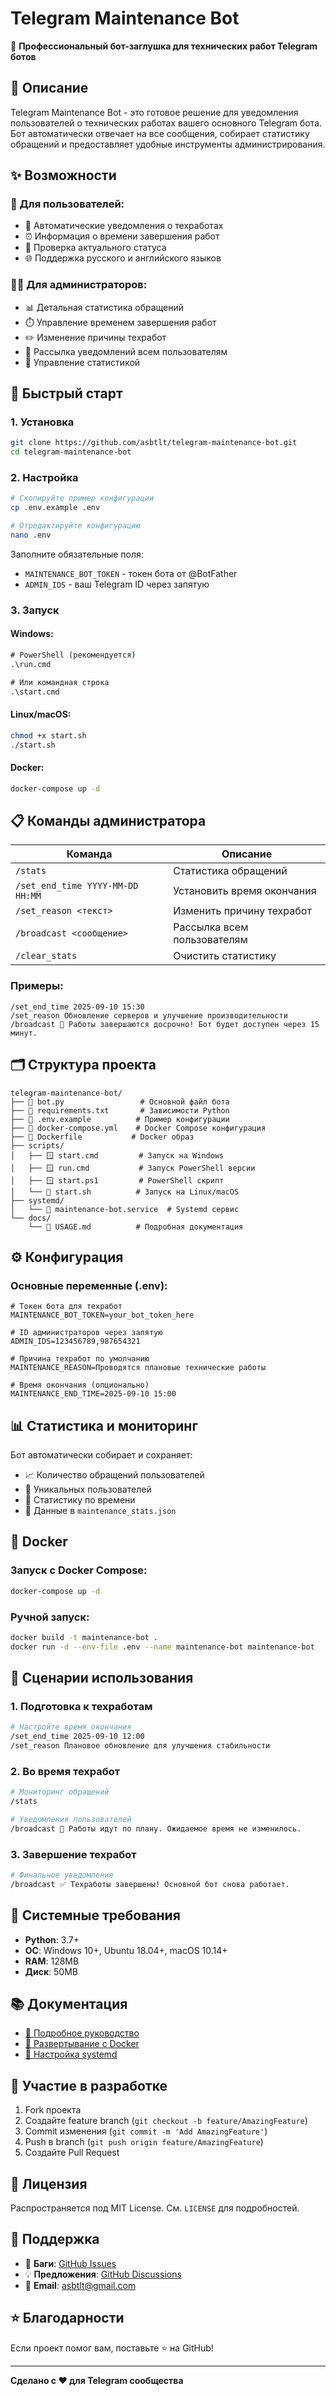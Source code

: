 # Telegram Maintenance Bot

🔧 **Профессиональный бот-заглушка для технических работ Telegram ботов**

## 📖 Описание

Telegram Maintenance Bot - это готовое решение для уведомления пользователей о технических работах вашего основного Telegram бота. Бот автоматически отвечает на все сообщения, собирает статистику обращений и предоставляет удобные инструменты администрирования.

## ✨ Возможности

### 👥 Для пользователей:
- 🔔 Автоматические уведомления о техработах
- ⏰ Информация о времени завершения работ  
- 🔄 Проверка актуального статуса
- 🌐 Поддержка русского и английского языков

### 👨‍💼 Для администраторов:
- 📊 Детальная статистика обращений
- ⏱️ Управление временем завершения работ
- ✏️ Изменение причины техработ
- 📢 Рассылка уведомлений всем пользователям
- 🧹 Управление статистикой

## 🚀 Быстрый старт

### 1. Установка

```bash
git clone https://github.com/asbtlt/telegram-maintenance-bot.git
cd telegram-maintenance-bot
```

### 2. Настройка

```bash
# Скопируйте пример конфигурации
cp .env.example .env

# Отредактируйте конфигурацию
nano .env
```

Заполните обязательные поля:
- `MAINTENANCE_BOT_TOKEN` - токен бота от @BotFather
- `ADMIN_IDS` - ваш Telegram ID через запятую

### 3. Запуск

#### Windows:
```cmd
# PowerShell (рекомендуется)
.\run.cmd

# Или командная строка
.\start.cmd
```

#### Linux/macOS:
```bash
chmod +x start.sh
./start.sh
```

#### Docker:
```bash
docker-compose up -d
```

## 📋 Команды администратора

| Команда | Описание |
|---------|----------|
| `/stats` | Статистика обращений |
| `/set_end_time YYYY-MM-DD HH:MM` | Установить время окончания |
| `/set_reason <текст>` | Изменить причину техработ |
| `/broadcast <сообщение>` | Рассылка всем пользователям |
| `/clear_stats` | Очистить статистику |

### Примеры:
```
/set_end_time 2025-09-10 15:30
/set_reason Обновление серверов и улучшение производительности  
/broadcast 🔧 Работы завершаются досрочно! Бот будет доступен через 15 минут.
```

## 🗂️ Структура проекта

```
telegram-maintenance-bot/
├── 📄 bot.py                 # Основной файл бота
├── 📄 requirements.txt       # Зависимости Python
├── 📄 .env.example          # Пример конфигурации
├── 📄 docker-compose.yml    # Docker Compose конфигурация
├── 📄 Dockerfile           # Docker образ
├── scripts/
│   ├── 🪟 start.cmd         # Запуск на Windows
│   ├── 🪟 run.cmd           # Запуск PowerShell версии
│   ├── 🪟 start.ps1         # PowerShell скрипт
│   └── 🐧 start.sh          # Запуск на Linux/macOS
├── systemd/
│   └── 📄 maintenance-bot.service  # Systemd сервис
└── docs/
    └── 📄 USAGE.md          # Подробная документация
```

## ⚙️ Конфигурация

### Основные переменные (.env):

```env
# Токен бота для техработ
MAINTENANCE_BOT_TOKEN=your_bot_token_here

# ID администраторов через запятую
ADMIN_IDS=123456789,987654321

# Причина техработ по умолчанию
MAINTENANCE_REASON=Проводятся плановые технические работы

# Время окончания (опционально)
MAINTENANCE_END_TIME=2025-09-10 15:00
```

## 📊 Статистика и мониторинг

Бот автоматически собирает и сохраняет:
- 📈 Количество обращений пользователей
- 👥 Уникальных пользователей
- 📅 Статистику по времени
- 💾 Данные в `maintenance_stats.json`

## 🐳 Docker

### Запуск с Docker Compose:
```bash
docker-compose up -d
```

### Ручной запуск:
```bash
docker build -t maintenance-bot .
docker run -d --env-file .env --name maintenance-bot maintenance-bot
```

## 🔄 Сценарии использования

### 1. Подготовка к техработам
```bash
# Настройте время окончания
/set_end_time 2025-09-10 12:00
/set_reason Плановое обновление для улучшения стабильности
```

### 2. Во время техработ
```bash
# Мониторинг обращений
/stats

# Уведомления пользователей
/broadcast 🔧 Работы идут по плану. Ожидаемое время не изменилось.
```

### 3. Завершение техработ
```bash
# Финальное уведомление
/broadcast ✅ Техработы завершены! Основной бот снова работает.
```

## 🔧 Системные требования

- **Python**: 3.7+
- **ОС**: Windows 10+, Ubuntu 18.04+, macOS 10.14+
- **RAM**: 128MB
- **Диск**: 50MB

## 📚 Документация

- [📖 Подробное руководство](docs/USAGE.md)
- [🐳 Развертывание с Docker](docs/DOCKER.md)
- [🔧 Настройка systemd](docs/SYSTEMD.md)

## 🤝 Участие в разработке

1. Fork проекта
2. Создайте feature branch (`git checkout -b feature/AmazingFeature`)
3. Commit изменения (`git commit -m 'Add AmazingFeature'`)
4. Push в branch (`git push origin feature/AmazingFeature`)
5. Создайте Pull Request

## 📝 Лицензия

Распространяется под MIT License. См. `LICENSE` для подробностей.

## 💬 Поддержка

- 🐛 **Баги**: [GitHub Issues](https://github.com/asbtlt/telegram-maintenance-bot/issues)
- 💡 **Предложения**: [GitHub Discussions](https://github.com/asbtlt/telegram-maintenance-bot/discussions)
- 📧 **Email**: asbtlt@gmail.com

## ⭐ Благодарности

Если проект помог вам, поставьте ⭐ на GitHub!

---

**Сделано с ❤️ для Telegram сообщества**
